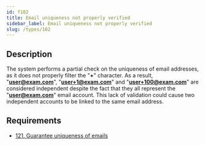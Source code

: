 ```yaml
---
id: f102
title: Email uniqueness not properly verified
sidebar_label: Email uniqueness not properly verified
slug: /types/102
---
```


## Description

The system performs a partial check
on the uniqueness of email addresses,
as it does not properly filter the "**+**" character.
As a result,
"**user@exam.com**", "**user+1@exam.com**" and "**user+100@exam.com**"
are considered independent despite the fact
that they all represent the "**user@exam.com**" email account.
This lack of validation
could cause two independent accounts
to be linked to the same email address.

## Requirements

- [121. Guarantee uniqueness of emails](/criteria/emails/121)
